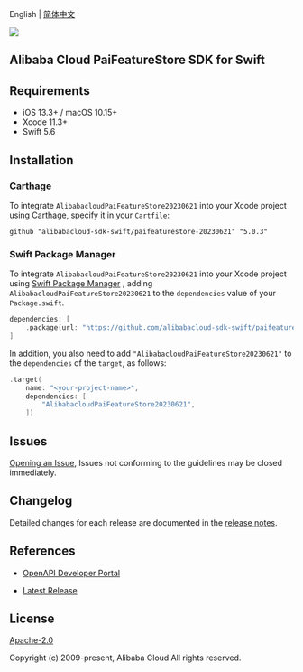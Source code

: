 English | [简体中文](README-CN.md)

![](https://aliyunsdk-pages.alicdn.com/icons/AlibabaCloud.svg)

## Alibaba Cloud PaiFeatureStore SDK for Swift

## Requirements

- iOS 13.3+ / macOS 10.15+
- Xcode 11.3+
- Swift 5.6

## Installation

### Carthage

To integrate `AlibabacloudPaiFeatureStore20230621` into your Xcode project using [Carthage](https://github.com/Carthage/Carthage), specify it in your `Cartfile`:

```ogdl
github "alibabacloud-sdk-swift/paifeaturestore-20230621" "5.0.3"
```

### Swift Package Manager

To integrate `AlibabacloudPaiFeatureStore20230621` into your Xcode project using [Swift Package Manager](https://swift.org/package-manager/) , adding `AlibabacloudPaiFeatureStore20230621` to the `dependencies` value of your `Package.swift`.

```swift
dependencies: [
    .package(url: "https://github.com/alibabacloud-sdk-swift/paifeaturestore-20230621.git", from: "5.0.3")
]
```

In addition, you also need to add `"AlibabacloudPaiFeatureStore20230621"` to the `dependencies` of the `target`, as follows:

```swift
.target(
    name: "<your-project-name>",
    dependencies: [
        "AlibabacloudPaiFeatureStore20230621",
    ])
```

## Issues

[Opening an Issue](https://github.com/alibabacloud-sdk-swift/paifeaturestore-20230621/issues/new), Issues not conforming to the guidelines may be closed immediately.

## Changelog

Detailed changes for each release are documented in the [release notes](./ChangeLog.txt).

## References

* [OpenAPI Developer Portal](https://next.api.alibabacloud.com/home)
- [Latest Release](https://github.com/alibabacloud-sdk-swift/paifeaturestore-20230621)

## License

[Apache-2.0](http://www.apache.org/licenses/LICENSE-2.0)

Copyright (c) 2009-present, Alibaba Cloud All rights reserved.

